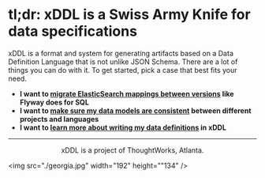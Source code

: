 tl;dr: xDDL is a Swiss Army Knife for data specifications
=========================================================


xDDL is a format and system for generating artifacts based on a Data Definition Language that is not unlike JSON Schema.
There are a lot of things you can do with it. To get started, pick a case that best fits your need.


 * **I want to [migrate ElasticSearch mappings between versions](./elasticsearch) like Flyway does for SQL**
 * **I want to [make sure my data models are consistent](./models) between different projects and languages**
 * **I want to [learn more about writing my data definitions](./specification) in xDDL**     



----------
<p style="text-align: center;">
 xDDL is a project of ThoughtWorks, Atlanta.

 <img src="./georgia.jpg" width="192" height=""134" />    
   
</p>

